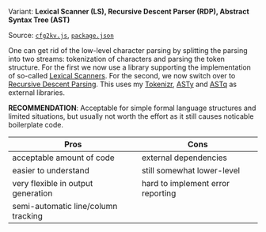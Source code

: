 
Variant: **Lexical Scanner (LS), Recursive Descent Parser (RDP), Abstract Syntax Tree (AST)**

Source: [`cfg2kv.js`](cfg2kv.js), [`package.json`](package.json)

One can get rid of the low-level character parsing by splitting the
parsing into two streams: tokenization of characters and parsing the
token structure. For the first we now use a library supporting the
implementation of so-called [Lexical Scanners](http://en.wikipedia.org/wiki/Lexical_analysis). For the second, we now
switch over to [Recursive Descent Parsing](http://en.wikipedia.org/wiki/Recursive_descent_parser).
This uses my [Tokenizr](https://github.com/rse/tokenizr), [ASTy](https://github.com/rse/asty)
and [ASTq](https://github.com/rse/astq) as external libraries.

**RECOMMENDATION**: Acceptable for simple formal language structures and
limited situations, but usually not worth the effort as it still
causes noticable boilerplate code.

  Pros                               | Cons
  -----------------------------------|-----------------------------------
  acceptable amount of code          | external dependencies
  easier to understand               | still somewhat lower-level
  very flexible in output generation | hard to implement error reporting
  semi-automatic line/column tracking| 


